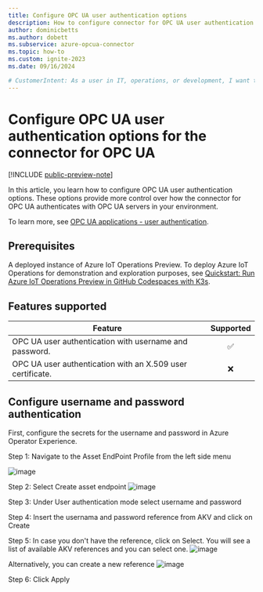 ```yaml
---
title: Configure OPC UA user authentication options
description: How to configure connector for OPC UA user authentication options for it to use when it connects to an OPC UA server.
author: dominicbetts
ms.author: dobett
ms.subservice: azure-opcua-connector
ms.topic: how-to
ms.custom: ignite-2023
ms.date: 09/16/2024

# CustomerIntent: As a user in IT, operations, or development, I want to configure my OPC UA industrial edge environment with custom OPC UA user authentication options to keep it secure and work with my solution.
---
```


# Configure OPC UA user authentication options for the connector for OPC UA

[!INCLUDE [public-preview-note](../includes/public-preview-note.md)]

In this article, you learn how to configure OPC UA user authentication options. These options provide more control over how the connector for OPC UA authenticates with OPC UA servers in your environment.

To learn more, see [OPC UA applications - user authentication](https://reference.opcfoundation.org/Core/Part2/v105/docs/5.2.3).

## Prerequisites

A deployed instance of Azure IoT Operations Preview. To deploy Azure IoT Operations for demonstration and exploration purposes, see [Quickstart: Run Azure IoT Operations Preview in GitHub Codespaces with K3s](../get-started-end-to-end-sample/quickstart-deploy.md).

## Features supported

| Feature  | Supported |
| -------- |:---------:|
| OPC UA user authentication with username and password.     |   ✅     |
| OPC UA user authentication with an X.509 user certificate. |   ❌     |

## Configure username and password authentication

First, configure the secrets for the username and password in Azure Operator Experience. 

Step 1: Navigate to the Asset EndPoint Profile from the left side menu 

![image](https://github.com/user-attachments/assets/0ef75d0f-f4c1-46bf-95e0-e6076a0b28df)

Step 2: Select Create asset endpoint 
![image](https://github.com/user-attachments/assets/59e0d03c-4db0-4e8d-9740-54843c9b4a40)


Step 3: Under User authentication mode select username and password 

Step 4: Insert the usernama and password reference from AKV and click on Create

Step 5: In case you don't have the reference, click on Select. You will see a list of available AKV references and you can select one.
![image](https://github.com/user-attachments/assets/468dc6aa-db55-48ee-880b-5746f04cff28)


Alternatively, you can create a new reference 
![image](https://github.com/user-attachments/assets/fb4534ad-d5d4-4424-92de-0e499b8cd764)

Step 6: Click Apply 

